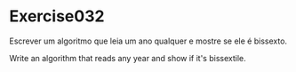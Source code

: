 # Exercise032

Escrever um algoritmo que leia um ano qualquer e mostre se ele é bissexto.

Write an algorithm that reads any year and show if it's bissextile.

